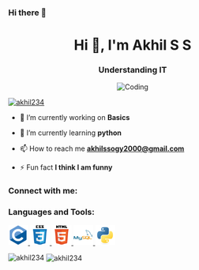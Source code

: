 ### Hi there 👋
<h1 align="center">Hi 👋, I'm Akhil S S</h1>
<h3 align="center">Understanding IT</h3>
<p align="center">
<img align="" alt="Coding" width="200" src="http://clipart-library.com/images/6cr5EKMgi.gif">
<p>
<p align="left"> <a href="https://github-profile-trophy.vercel.app/?username=ryo-ma&theme=dark_lover"><img src="https://github-profile-trophy.vercel.app/?username=akhil234" alt="akhil234" /></a> </p>

- 🔭 I’m currently working on **Basics**

- 🌱 I’m currently learning **python**

- 📫 How to reach me **akhilssogy2000@gmail.com**

- ⚡ Fun fact **I think I am funny**

<h3 align="left">Connect with me:</h3>
<p align="left">
</p>

<h3 align="left">Languages and Tools:</h3>
<p align="left"> <a href="https://www.cprogramming.com/" target="_blank" rel="noreferrer"> <img src="https://raw.githubusercontent.com/devicons/devicon/master/icons/c/c-original.svg" alt="c" width="40" height="40"/> </a> <a href="https://www.w3schools.com/css/" target="_blank" rel="noreferrer"> <img src="https://raw.githubusercontent.com/devicons/devicon/master/icons/css3/css3-original-wordmark.svg" alt="css3" width="40" height="40"/> </a> <a href="https://www.w3.org/html/" target="_blank" rel="noreferrer"> <img src="https://raw.githubusercontent.com/devicons/devicon/master/icons/html5/html5-original-wordmark.svg" alt="html5" width="40" height="40"/> </a> <a href="https://www.mysql.com/" target="_blank" rel="noreferrer"> <img src="https://raw.githubusercontent.com/devicons/devicon/master/icons/mysql/mysql-original-wordmark.svg" alt="mysql" width="40" height="40"/> </a> <a href="https://www.python.org" target="_blank" rel="noreferrer"> <img src="https://raw.githubusercontent.com/devicons/devicon/master/icons/python/python-original.svg" alt="python" width="40" height="40"/> </a> </p>

<p><img align="left" src="https://github-readme-stats.vercel.app/api/top-langs?username=akhil234&show_icons=true&locale=en&layout=compact" alt="akhil234" /></p>

<p>&nbsp;<img align="center" src="https://github-readme-stats.vercel.app/api?username=akhil234&show_icons=true&locale=en" alt="akhil234" /></p>

